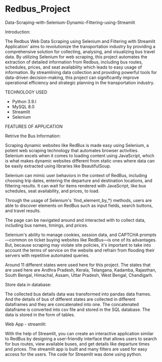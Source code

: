 # Redbus_Project




Data-Scraping-with-Selenium-Dynamic-Filtering-using-Streamlit

 Introduction:

The Redbus Web Data Scraping using Selenium and Filtering with Streamlit Application' aims to revolutionize the transportation industry by providing a comprehensive solution for collecting, analysing, and visualizing bus travel data. By utilizing Selenium for web scraping, this project automates the extraction of detailed information from Redbus, including bus routes, schedules, prices, and seat availability which leads to easy usage of information. By streamlining data collection and providing powerful tools for data-driven decision-making, this project can significantly improve operational efficiency and strategic planning in the transportation industry.
  
 TECHNOLOGY USED
* Python 3.9.I
* MySQL 8.0
* Streamlit
* Selenium

 FEATURES OF APPLICATION

 Retrive the Bus Information:

Scraping dynamic websites like RedBus is made easy using Selenium, a potent web scraping technology that automates browser activities. Selenium excels when it comes to loading content using JavaScript, which is what makes dynamic websites different from static ones where data can be easily extracted using libraries like BeautifulSoup.

Selenium can mimic user behaviors in the context of RedBus, including choosing trip dates, entering the departure and destination locations, and filtering results. It can wait for items rendered with JavaScript, like bus schedules, seat availability, and prices, to load.

Through the usage of Selenium's `find_element_by_*} methods, users are able to discover elements on RedBus such as input fields, search buttons, and travel results.

The page can be navigated around and interacted with to collect data, including bus names, timings, and prices.

Selenium's ability to manage cookies, session data, and CAPTCHA prompts—common on ticket buying websites like RedBus—is one of its advantages. But, because scraping may violate site policies, it's important to take into account the terms of service on the website and refrain from flooding their servers with repetitive automated queries.

Around 11 different states were used here for this project. The states that are used here are Andhra Pradesh, Kerala, Telangana, Kadamba, Rajasthan, South Bengal, Himachal, Assam, Uttar Pradesh, West Bengal, Chandigarh. 

Store data in database:

The collected bus details data was transformed into pandas data frames. And the details of bus of different states are collected in different dataframes and they are concatenated into one. 
The concatenated dataframe is converted into csv file and stored in the SQL database.
The data is stored in the form of tables.

Web App - streamlit:

With the help of Streamlit, you can create an interactive application similar to RedBus by designing a user-friendly interface that allows users to search for bus routes, view available buses, and get details like departure times and prices. The streamlit app is built and many filters are used for easy access for the users. The code for Streamlit was done using python. 



 
     

                                
    
